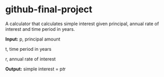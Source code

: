 # github-final-project

A calculator that calculates simple interest given principal, annual rate of interest and time period in years.

**Input:**
   p, principal amount
   
   t, time period in years
   
   r, annual rate of interest

**Output:**
   simple interest = p*t*r

